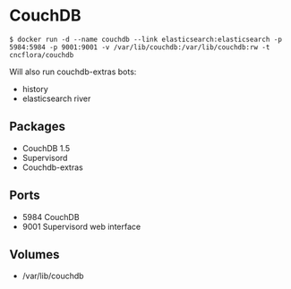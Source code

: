 # CouchDB

    $ docker run -d --name couchdb --link elasticsearch:elasticsearch -p 5984:5984 -p 9001:9001 -v /var/lib/couchdb:/var/lib/couchdb:rw -t cncflora/couchdb


Will also run couchdb-extras bots:

  - history
  - elasticsearch river

## Packages
- CouchDB 1.5
- Supervisord
- Couchdb-extras

## Ports
- 5984 CouchDB
- 9001 Supervisord web interface

## Volumes
- /var/lib/couchdb

